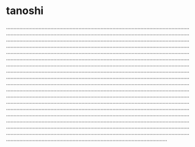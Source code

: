 # tanoshi

.....................................................................................................................................................................................................................................................................................................................................................................................................................................................................................................................................................................................................................................................................................................................................................................................................................................................................................................................................................................................................................................................................................................................................................................................................................................................................................................................................................................................................................................................................................................................................................................................................................................................................................................................................................................................................................................................................................................................................................................................................................................................................................................................................................................................................................................................................................................................................................................................................................................